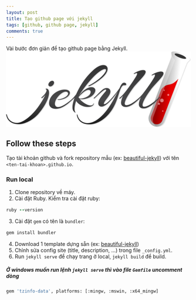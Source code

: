 ```yaml
---
layout: post
title: Tạo github page với jekyll
tags: [github, github page, jekyll]
comments: true
---
```


<!-- Content here -->
Vài bước đơn giản để tạo github page bằng Jekyll.
![jekyll logo](/img/jekyll-logo.png)

## Follow these steps
Tạo tài khoản github và fork repository mẫu (ex: [beautiful-jekyll](https://github.com/daattali/beautiful-jekyll#readme)) với tên `<ten-tai-khoan>.github.io`.

### Run local
1. Clone repository về máy.
2. Cài đặt Ruby. Kiểm tra cài đặt ruby:<br>
```ruby
ruby --version
```
3. Cài đặt `gem` có tên là `bundler`:<br>
```ruby
gem install bundler
```
4. Download 1 template dựng sẵn (ex: [beautiful-jekyll](https://github.com/daattali/beautiful-jekyll#readme))
5. Chỉnh sửa config site (title, description, ...) trong file `_config.yml`.
6. Run `jekyll serve` để chạy trang ở local, `jekyll build` để build.

##### Ở windows muốn run lệnh `jekyll serve` thì vào file `Gemfile` uncomment dòng<br>
```bash
gem 'tzinfo-data', platforms: [:mingw, :mswin, :x64_mingw]
```
